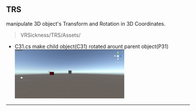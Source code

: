## TRS
manipulate 3D object's Transform and Rotation in 3D Coordinates.

> VRSickness/TRS/Assets/

* C31.cs
	make child object(C31) rotated arount parent object(P31)
    <img src = "Res/C31.gif" width = "300"/>
    

--- 
